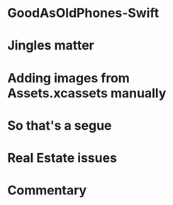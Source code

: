 # GoodAsOldPhones-Swift

# Jingles matter

# Adding images from Assets.xcassets manually

# So that's a segue

# Real Estate issues

# Commentary